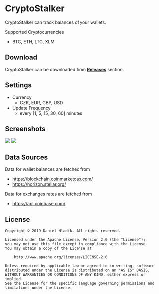 # CryptoStalker
CryptoStalker can track balances of your wallets.

Supported Cryptocurrencies
- BTC, ETH, LTC, XLM

## Download
CryptoStalker can be downloaded from [**Releases**](https://github.com/hladik-dan/CryptoStalker/releases) section.

## Settings
- Currency
    - CZK, EUR, GBP, USD
- Update Frequency
    - every [1, 5, 15, 30, 60] minutes

## Screenshots
![](https://i.imgur.com/fVWFpQH.png)
![](https://i.imgur.com/3vqwqFK.png)

## Data Sources
Data for wallet balances are fetched from
- https://blockchain.coinmarketcap.com/
- https://horizon.stellar.org/

Data for exchanges rates are fetched from
- https://api.coinbase.com/

## License
```
Copyright © 2019 Daniel Hladík. All rights reserved.

Licensed under the Apache License, Version 2.0 (the "License");
you may not use this file except in compliance with the License.
You may obtain a copy of the License at

    http://www.apache.org/licenses/LICENSE-2.0

Unless required by applicable law or agreed to in writing, software
distributed under the License is distributed on an "AS IS" BASIS,
WITHOUT WARRANTIES OR CONDITIONS OF ANY KIND, either express or implied.
See the License for the specific language governing permissions and
limitations under the License.
```
